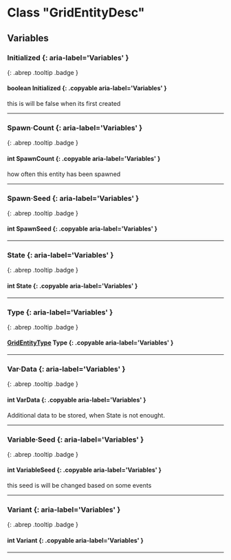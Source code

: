# Class "GridEntityDesc"
## Variables
### Initialized {: aria-label='Variables' }
[ ](#){: .abrep .tooltip .badge }
#### boolean Initialized  {: .copyable aria-label='Variables' }
this is will be false when its first created 
___ 
### Spawn·Count {: aria-label='Variables' }
[ ](#){: .abrep .tooltip .badge }
#### int SpawnCount  {: .copyable aria-label='Variables' }
how often this entity has been spawned 
___ 
### Spawn·Seed {: aria-label='Variables' }
[ ](#){: .abrep .tooltip .badge }
#### int SpawnSeed  {: .copyable aria-label='Variables' }

___ 
### State {: aria-label='Variables' }
[ ](#){: .abrep .tooltip .badge }
#### int State  {: .copyable aria-label='Variables' }

___ 
### Type {: aria-label='Variables' }
[ ](#){: .abrep .tooltip .badge }
#### [GridEntityType](../enums/GridEntityType.html) Type  {: .copyable aria-label='Variables' }

___ 
### Var·Data {: aria-label='Variables' }
[ ](#){: .abrep .tooltip .badge }
#### int VarData  {: .copyable aria-label='Variables' }
Additional data to be stored, when State is not enought. 
___ 
### Variable·Seed {: aria-label='Variables' }
[ ](#){: .abrep .tooltip .badge }
#### int VariableSeed  {: .copyable aria-label='Variables' }
this seed is will be changed based on some events 
___ 
### Variant {: aria-label='Variables' }
[ ](#){: .abrep .tooltip .badge }
#### int Variant  {: .copyable aria-label='Variables' }

___ 
